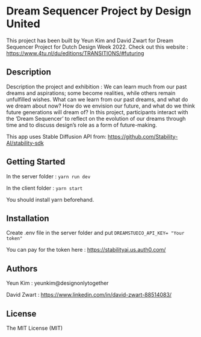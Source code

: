# Dream Sequencer Project by Design United 

This project has been built by Yeun Kim and David Zwart for Dream Sequencer Project for Dutch Design Week 2022.
Check out this website : https://www.4tu.nl/du/editions/TRANSITIONS/#futuring

## Description

Description the project and exhibition : We can learn much from our past dreams and aspirations; some become realities, 
while others remain unfulfilled wishes. What can we learn from our past dreams, and what do we dream about now? 
How do we envision our future, and what do we think future generations will dream of? In this project, 
participants interact with the ‘Dream Sequencer’ to reflect on the evolution of our dreams through time and to discuss design’s role as a form of future-making.

This app uses Stable Diffusion API from: https://github.com/Stability-AI/stability-sdk

## Getting Started

In the server folder : ``` yarn run dev ```

In the client folder : ``` yarn start ```

You should install yarn beforehand.

## Installation
Create .env file in the server folder and put 
``` DREAMSTUDIO_API_KEY= "Your token" ```

You can pay for the token here : https://stabilityai.us.auth0.com/

## Authors

Yeun Kim : yeunkim@designonlytogether

David Zwart : https://www.linkedin.com/in/david-zwart-88514083/

## License

The MIT License (MIT)
